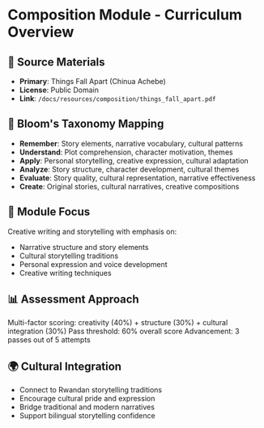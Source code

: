# Composition Module - Curriculum Overview

## 📖 Source Materials
- **Primary**: Things Fall Apart (Chinua Achebe)
- **License**: Public Domain
- **Link**: `/docs/resources/composition/things_fall_apart.pdf`

## 🎯 Bloom's Taxonomy Mapping
- **Remember**: Story elements, narrative vocabulary, cultural patterns
- **Understand**: Plot comprehension, character motivation, themes
- **Apply**: Personal storytelling, creative expression, cultural adaptation
- **Analyze**: Story structure, character development, cultural themes
- **Evaluate**: Story quality, cultural representation, narrative effectiveness
- **Create**: Original stories, cultural narratives, creative compositions

## 🧩 Module Focus
Creative writing and storytelling with emphasis on:
- Narrative structure and story elements
- Cultural storytelling traditions
- Personal expression and voice development
- Creative writing techniques

## 📊 Assessment Approach
Multi-factor scoring: creativity (40%) + structure (30%) + cultural integration (30%)
Pass threshold: 60% overall score
Advancement: 3 passes out of 5 attempts

## 🌍 Cultural Integration
- Connect to Rwandan storytelling traditions
- Encourage cultural pride and expression
- Bridge traditional and modern narratives
- Support bilingual storytelling confidence
